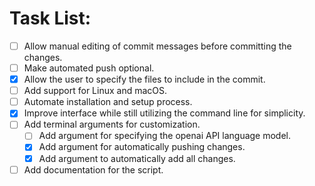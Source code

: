 # Task List:

- [ ] Allow manual editing of commit messages before committing the changes.
- [ ] Make automated push optional.
- [x] Allow the user to specify the files to include in the commit.
- [ ] Add support for Linux and macOS.
- [ ] Automate installation and setup process.
- [x] Improve interface while still utilizing the command line for simplicity.
- [ ] Add terminal arguments for customization.
  - [ ] Add argument for specifying the openai API language model.
  - [x] Add argument for automatically pushing changes.
  - [x] Add argument to automatically add all changes.
- [ ] Add documentation for the script.